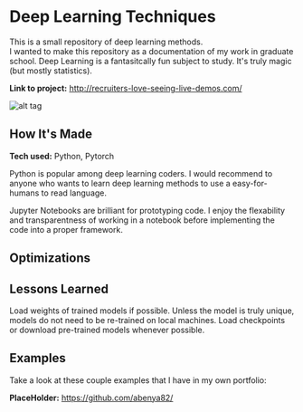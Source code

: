 # Deep Learning Techniques

This is a small repository of deep learning methods.  
I wanted to make this repository as a documentation of my work in graduate school.
Deep Learning is a fantasitcally fun subject to study.  It's truly magic (but mostly statistics).

**Link to project:** <http://recruiters-love-seeing-live-demos.com/>

![alt tag](http://placecorgi.com/1200/650)

## How It's Made

**Tech used:** Python, Pytorch

Python is popular among deep learning coders.  I would recommend to anyone who wants to learn deep learning methods to use a easy-for-humans to read language.

Jupyter Notebooks are brilliant for prototyping code.  I enjoy the flexability and transparentness of working in a notebook before implementing the code into a proper framework.


## Optimizations



## Lessons Learned

Load weights of trained models if possible.  Unless the model is truly unique, models do not need to be re-trained on local machines.  Load checkpoints or download pre-trained models whenever possible.

## Examples

Take a look at these couple examples that I have in my own portfolio:

**PlaceHolder:** <https://github.com/abenya82/>
